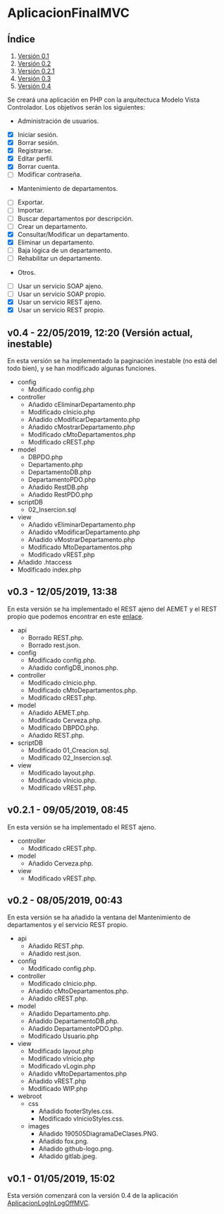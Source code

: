 # AplicacionFinalMVC

## Índice

1. [Versión 0.1](#caja1)
2. [Versión 0.2](#caja2)
3. [Versión 0.2.1](#caja3)
4. [Versión 0.3](#caja4)
5. [Versión 0.4](#caja5)

Se creará una aplicación en PHP con la arquitectuca Modelo Vista Controlador. Los objetivos serán los siguientes:
* Administración de usuarios.
- [x] Iniciar sesión.
- [x] Borrar sesión.
- [x] Registrarse.
- [x] Editar perfil.
- [x] Borrar cuenta.
- [ ] Modificar contraseña.
* Mantenimiento de departamentos.
- [ ] Exportar.
- [ ] Importar.
- [ ] Buscar departamentos por descripción.
- [ ] Crear un departamento.
- [x] Consultar/Modificar un departamento.
- [x] Eliminar un departamento.
- [ ] Baja lógica de un departamento.
- [ ] Rehabilitar un departamento.
* Otros.
- [ ] Usar un servicio SOAP ajeno.
- [ ] Usar un servicio SOAP propio.
- [x] Usar un servicio REST ajeno.
- [x] Usar un servicio REST propio.

<div id='caja5'>

## v0.4 - 22/05/2019, 12:20 (Versión actual, inestable)

En esta versión se ha implementado la paginación inestable (no está del todo bien), y se han modificado algunas funciones.

  * config
    * Modificado config.php
  * controller
    * Añadido cEliminarDepartamento.php
    * Modificado cInicio.php
    * Añadido cModificarDepartamento.php
    * Añadido cMostrarDepartamento.php
    * Modificado cMtoDepartamentos.php
    * Modificado cREST.php
  * model
    * DBPDO.php
    * Departamento.php
    * DepartamentoDB.php
    * DepartamentoPDO.php
    * Añadido RestDB.php
    * Añadido RestPDO.php
  * scriptDB
    * 02_Insercion.sql
  * view
    * Añadido vEliminarDepartamento.php
    * Añadido vModificarDepartamento.php
    * Añadido vMostrarDepartamento.php
    * Modificado MtoDepartamentos.php
    * Modificado vREST.php
  * Añadido .htaccess
  * Modificado index.php

</div>

<div id='caja4'>
    
## v0.3 - 12/05/2019, 13:38

En esta versión se ha implementado el REST ajeno del AEMET y el REST propio que podemos encontrar en este [enlace](https://github.com/israxx97/ApiREST).  

  * api
    * Borrado REST.php.
    * Borrado rest.json.
  * config
    * Modificado config.php.
    * Añadido configDB_inonos.php.
  * controller
    * Modificado cInicio.php.
    * Modificado cMtoDepartamentos.php.
    * Modificado cREST.php.
  * model
    * Añadido AEMET.php.
    * Modificado Cerveza.php.
    * Modificado DBPDO.php.
    * Añadido REST.php.
  * scriptDB
    * Modificado 01_Creacion.sql.
    * Modificado 02_Insercion.sql.
  * view
    * Modificado layout.php.
    * Modificado vInicio.php.
    * Modificado vREST.php.

</div>

<div id='caja3'>
 
## v0.2.1 - 09/05/2019, 08:45

En esta versión se ha implementado el REST ajeno.
   
* controller
    * Modificado cREST.php.
* model
    * Añadido Cerveza.php.
* view
    * Modificado vREST.php.
</div>

<div id='caja2'>
   
## v0.2 - 08/05/2019, 00:43

En esta versión se ha añadido la ventana del Mantenimiento de departamentos y el servicio REST propio.

* api
    * Añadido REST.php.
    * Añadido rest.json.
* config
    * Modificado config.php.
* controller
    * Modificado cInicio.php.
    * Añadido cMtoDepartamentos.php.
    * Añadido cREST.php.
* model
    * Añadido Departamento.php.
    * Añadido DepartamentoDB.php.
    * Añadido DepartamentoPDO.php.
    * Modificado Usuario.php
* view
    * Modificado layout.php
    * Modificado vInicio.php
    * Modificado vLogin.php
    * Añadido vMtoDepartamentos.php
    * Añadido vREST.php
    * Modificado WIP.php
* webroot
    * css
        * Añadido footerStyles.css.
        * Modificado vInicioStyles.css.
    * images
        * Añadido 190505DiagramaDeClases.PNG.
        * Añadido fox.png.
        * Añadido github-logo.png.
        * Añadido gitlab.jpeg.
</div>

<div id='caja1'>
   
## v0.1 - 01/05/2019, 15:02

Esta versión comenzará con la versión 0.4 de la aplicación [AplicacionLogInLogOffMVC](https://github.com/israxx97/AplicacionLogInLogOffMVC).

</div>